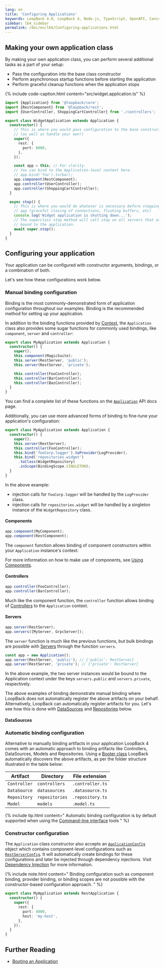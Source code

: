 ```yaml
---
lang: en
title: 'Configuring Applications'
keywords: LoopBack 4.0, LoopBack 4, Node.js, TypeScript, OpenAPI, Concepts
sidebar: lb4_sidebar
permalink: /doc/en/lb4/Configuring-applications.html
---
```


## Making your own application class

By making your own application class, you can perform several additional tasks
as a part of your setup:

- Pass the configuration into the base class constructor
- Perform asynchronous startup functions before starting the application
- Perform graceful cleanup functions when the application stops

{% include code-caption.html content="src/widget.application.ts" %}

```ts
import {Application} from '@loopback/core';
import {RestComponent} from '@loopback/rest';
import {UserController, ShoppingCartController} from './controllers';

export class WidgetApplication extends Application {
  constructor() {
    // This is where you would pass configuration to the base constructor
    // (as well as handle your own!)
    super({
      rest: {
        port: 8080,
      },
    });

    const app = this; // For clarity.
    // You can bind to the Application-level context here.
    // app.bind('foo').to(bar);
    app.component(RestComponent);
    app.controller(UserController);
    app.controller(ShoppingCartController);
  }

  async stop() {
    // This is where you would do whatever is necessary before stopping your
    // app (graceful closing of connections, flushing buffers, etc)
    console.log('Widget application is shutting down...');
    // The superclass stop method will call stop on all servers that are
    // bound to the application.
    await super.stop();
  }
}
```

## Configuring your application

Your application can be configured with constructor arguments, bindings, or a
combination of both.

Let's see how these configurations work below.

### Manual binding configuration

Binding is the most commonly-demonstrated form of application configuration
throughout our examples. Binding is the recommended method for setting up your
application.

In addition to the binding functions provided by [Context](Context.md), the
`Application` class also provides some sugar functions for commonly used
bindings, like `component`, `server` and `controller`:

```ts
export class MyApplication extends Application {
  constructor() {
    super();
    this.component(MagicSuite);
    this.server(RestServer, 'public');
    this.server(RestServer, 'private');

    this.controller(FooController);
    this.controller(BarController);
    this.controller(BazController);
  }
}
```

You can find a complete list of these functions on the
[`Application`](https://loopback.io/doc/en/lb4/apidocs.core.application.html)
API docs page.

Additionally, you can use more advanced forms of binding to fine-tune your
application's configuration:

```ts
export class MyApplication extends Application {
  constructor() {
    super();
    this.server(RestServer);
    this.controller(FooController);
    this.bind('fooCorp.logger').toProvider(LogProvider);
    this.bind('repositories.widget')
      .toClass(WidgetRepository)
      .inScope(BindingScope.SINGLETON);
  }
}
```

In the above example:

- injection calls for `fooCorp.logger` will be handled by the `LogProvider`
  class.
- injection calls for `repositories.widget` will be handled by a singleton
  instance of the `WidgetRepository` class.

#### Components

```ts
app.component(MyComponent);
app.component(RestComponent);
```

The `component` function allows binding of component constructors within your
`Application` instance's context.

For more information on how to make use of components, see
[Using Components](Component.md#using-components).

#### Controllers

```ts
app.controller(FooController);
app.controller(BarController);
```

Much like the component function, the `controller` function allows binding of
[Controllers](Controller.md) to the `Application` context.

#### Servers

```ts
app.server(RestServer);
app.servers([MyServer, GrpcServer]);
```

The `server` function is much like the previous functions, but bulk bindings are
possible with [Servers](Server.md) through the function `servers`.

```ts
const app = new Application();
app.server(RestServer, 'public'); // {'public': RestServer}
app.server(RestServer, 'private'); // {'private': RestServer}
```

In the above example, the two server instances would be bound to the Application
context under the keys `servers.public` and `servers.private`, respectively.

The above examples of binding demonstrate manual binding where LoopBack does not
automatically register the above artifacts on your behalf. Alternatively,
LoopBack can automatically register artifacts for you. Let's see how this is
done with [DataSources](DataSource.md) and [Repositories](Repository.md) below.

#### DataSources

### Automatic binding configuration

Alternative to manually binding artifacts in your application LoopBack 4 comes
with an automatic approach to binding artifacts like Controllers, DataSources,
Models and Repositories. Using a
[Booter class](https://loopback.io/doc/en/lb4/Booting-an-Application.html#booters)
LoopBack automatically discovers the above artifacts, as per the folder
structure illustrated in the table below:

| Artifact     | Directory      | File extension   |
| ------------ | -------------- | ---------------- |
| `Controller` | `controllers`  | `.controller.ts` |
| `DataSource` | `datasources`  | `.datasource.ts` |
| `Repository` | `repositories` | `.repository.ts` |
| `Model`      | `models`       | `.model.ts`      |

{% include tip.html content="
Automatic binding configuration is by default supported when using the [Command-line interface](Command-line-interface.md) tools
" %}

### Constructor configuration

The `Application` class constructor also accepts an
[`ApplicationConfig`](https://loopback.io/doc/en/lb4/apidocs.core.applicationconfig.html)
object which contains component-level configurations such as
[`RestServerConfig`](https://loopback.io/doc/en/lb4/apidocs.rest.restserverconfig.html).
It will automatically create bindings for these configurations and later be
injected through dependency injections. Visit
[Dependency Injection](Dependency-injection.md) for more information.

{% include note.html content="
Binding configuration such as component binding,
provider binding, or binding scopes are not possible with the constructor-based
configuration approach.
" %}

```ts
export class MyApplication extends RestApplication {
  constructor() {
    super({
      rest: {
        port: 4000,
        host: 'my-host',
      },
    });
  }
}
```

## Further Reading

- [Booting an Application](Booting-an-Application.md)
